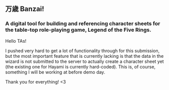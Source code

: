 ## 万歳 Banzai!

### A digital tool for building and referencing character sheets for the table-top role-playing game, Legend of the Five Rings.

Hello TAs!

I pushed very hard to get a lot of functionality through for this submission, but the most important feature that is currently lacking is that the data in the wizard is not submitted to the server to actually create a character sheet yet (the existing one for Hayami is currently hard-coded). This is, of course, something I will be working at before demo day.

Thank you for everything! <3
